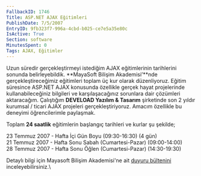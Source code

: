 ```yaml
---
FallbackID: 1746
Title: ASP.NET AJAX Eğitimleri
PublishDate: 7/5/2007
EntryID: 9fb323f7-996a-4cbd-b025-ce7e5a35e80c
IsActive: True
Section: software
MinutesSpent: 0
Tags: AJAX, Eğitimler
---
```

Uzun süredir gerçekleştirmeyi istediğim AJAX eğitimlerinin tarihlerini
sonunda belirleyebildik. **MayaSoft Bilişim Akademisi’**nde
gerçekleştireceğimiz eğitimleri toplam üç kur olarak düzenliyoruz.
Eğitim süresince ASP.NET AJAX konusunda özellikle gerçek hayat
projelerinde kullanabileceğiniz bilgileri ve karşılaşacağınız sorunlara
dair çözümleri aktaracağım. Çalıştığım **DEVELOAD Yazılım & Tasarım**
şirketinde son 2 yıldır kurumsal / ticari AJAX projeleri
gerçekleştiriyoruz. Amacım özellikle bu deneyimi öğrencilerimle
paylaşmak.

Toplam **24 saatlik** eğitimlerin başlangıç tarihleri ve kurlar şu
şekilde;

23 Temmuz 2007 - Hafta İçi Gün Boyu (09:30-16:30) (4 gün)\
21 Temmuz 2007 - Hafta Sonu Sabah (Cumartesi-Pazar) (09:00-14:00)\
28 Temmuz 2007 - Hafta Sonu Öğlen (Cumartesi-Pazar) (14:30-19:30)

Detaylı bilgi için Mayasoft Bilişim Akademisi'ne ait [duyuru
bültenini](http://www.mayasoft.com.tr/bulten/ajax/mayasoft.htm)
inceleyebilirsiniz.\


